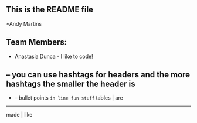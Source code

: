 ## This is the README file

*Andy Martins

## Team Members:  
* Anastasia Dunca - I like to code!




## – you can use hashtags for headers and the more hashtags the smaller the header is
* – bullet points
``in line fun stuff``
tables | are  
------------
made | like
